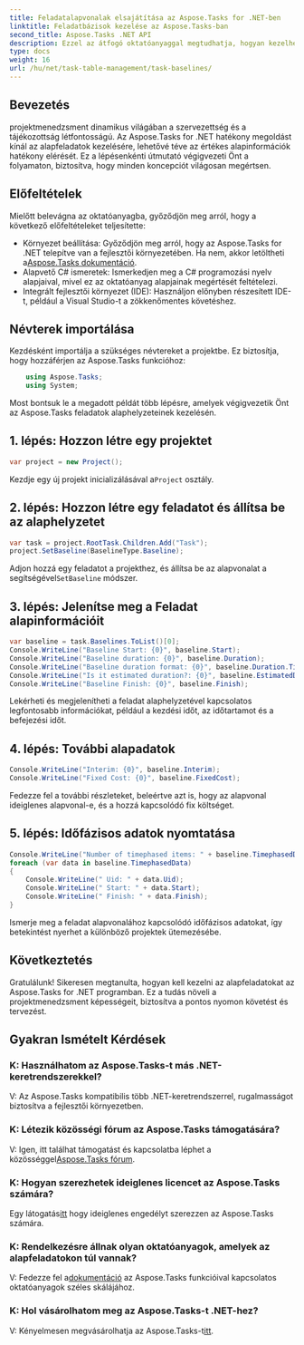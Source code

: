 ```yaml
---
title: Feladatalapvonalak elsajátítása az Aspose.Tasks for .NET-ben
linktitle: Feladatbázisok kezelése az Aspose.Tasks-ban
second_title: Aspose.Tasks .NET API
description: Ezzel az átfogó oktatóanyaggal megtudhatja, hogyan kezelheti az alapfeladatokat az Aspose.Tasks for .NET-ben. Fejlessze projektmenedzsment készségeit még ma!
type: docs
weight: 16
url: /hu/net/task-table-management/task-baselines/
---
```

## Bevezetés
projektmenedzsment dinamikus világában a szervezettség és a tájékozottság létfontosságú. Az Aspose.Tasks for .NET hatékony megoldást kínál az alapfeladatok kezelésére, lehetővé téve az értékes alapinformációk hatékony elérését. Ez a lépésenkénti útmutató végigvezeti Önt a folyamaton, biztosítva, hogy minden koncepciót világosan megértsen.
## Előfeltételek
Mielőtt belevágna az oktatóanyagba, győződjön meg arról, hogy a következő előfeltételeket teljesítette:
-  Környezet beállítása: Győződjön meg arról, hogy az Aspose.Tasks for .NET telepítve van a fejlesztői környezetében. Ha nem, akkor letöltheti a[Aspose.Tasks dokumentáció](https://reference.aspose.com/tasks/net/).
- Alapvető C# ismeretek: Ismerkedjen meg a C# programozási nyelv alapjaival, mivel ez az oktatóanyag alapjainak megértését feltételezi.
- Integrált fejlesztői környezet (IDE): Használjon előnyben részesített IDE-t, például a Visual Studio-t a zökkenőmentes követéshez.
## Névterek importálása
Kezdésként importálja a szükséges névtereket a projektbe. Ez biztosítja, hogy hozzáférjen az Aspose.Tasks funkcióhoz:
```csharp
    using Aspose.Tasks;
    using System;
```
Most bontsuk le a megadott példát több lépésre, amelyek végigvezetik Önt az Aspose.Tasks feladatok alaphelyzeteinek kezelésén.
## 1. lépés: Hozzon létre egy projektet
```csharp
var project = new Project();
```
 Kezdje egy új projekt inicializálásával a`Project` osztály.
## 2. lépés: Hozzon létre egy feladatot és állítsa be az alaphelyzetet
```csharp
var task = project.RootTask.Children.Add("Task");
project.SetBaseline(BaselineType.Baseline);
```
 Adjon hozzá egy feladatot a projekthez, és állítsa be az alapvonalat a segítségével`SetBaseline` módszer.
## 3. lépés: Jelenítse meg a Feladat alapinformációit
```csharp
var baseline = task.Baselines.ToList()[0];
Console.WriteLine("Baseline Start: {0}", baseline.Start);
Console.WriteLine("Baseline duration: {0}", baseline.Duration);
Console.WriteLine("Baseline duration format: {0}", baseline.Duration.TimeUnit);
Console.WriteLine("Is it estimated duration?: {0}", baseline.EstimatedDuration);
Console.WriteLine("Baseline Finish: {0}", baseline.Finish);
```
Lekérheti és megjelenítheti a feladat alaphelyzetével kapcsolatos legfontosabb információkat, például a kezdési időt, az időtartamot és a befejezési időt.
## 4. lépés: További alapadatok
```csharp
Console.WriteLine("Interim: {0}", baseline.Interim);
Console.WriteLine("Fixed Cost: {0}", baseline.FixedCost);
```
Fedezze fel a további részleteket, beleértve azt is, hogy az alapvonal ideiglenes alapvonal-e, és a hozzá kapcsolódó fix költséget.
## 5. lépés: Időfázisos adatok nyomtatása
```csharp
Console.WriteLine("Number of timephased items: " + baseline.TimephasedData.Count);
foreach (var data in baseline.TimephasedData)
{
    Console.WriteLine(" Uid: " + data.Uid);
    Console.WriteLine(" Start: " + data.Start);
    Console.WriteLine(" Finish: " + data.Finish);
}
```
Ismerje meg a feladat alapvonalához kapcsolódó időfázisos adatokat, így betekintést nyerhet a különböző projektek ütemezésébe.
## Következtetés
Gratulálunk! Sikeresen megtanulta, hogyan kell kezelni az alapfeladatokat az Aspose.Tasks for .NET programban. Ez a tudás növeli a projektmenedzsment képességeit, biztosítva a pontos nyomon követést és tervezést.
## Gyakran Ismételt Kérdések
### K: Használhatom az Aspose.Tasks-t más .NET-keretrendszerekkel?
V: Az Aspose.Tasks kompatibilis több .NET-keretrendszerrel, rugalmasságot biztosítva a fejlesztői környezetben.
### K: Létezik közösségi fórum az Aspose.Tasks támogatására?
V: Igen, itt találhat támogatást és kapcsolatba léphet a közösséggel[Aspose.Tasks fórum](https://forum.aspose.com/c/tasks/15).
### K: Hogyan szerezhetek ideiglenes licencet az Aspose.Tasks számára?
 Egy látogatás[itt](https://purchase.aspose.com/temporary-license/) hogy ideiglenes engedélyt szerezzen az Aspose.Tasks számára.
### K: Rendelkezésre állnak olyan oktatóanyagok, amelyek az alapfeladatokon túl vannak?
 V: Fedezze fel a[dokumentáció](https://reference.aspose.com/tasks/net/) az Aspose.Tasks funkcióival kapcsolatos oktatóanyagok széles skálájához.
### K: Hol vásárolhatom meg az Aspose.Tasks-t .NET-hez?
 V: Kényelmesen megvásárolhatja az Aspose.Tasks-t[itt](https://purchase.aspose.com/buy).